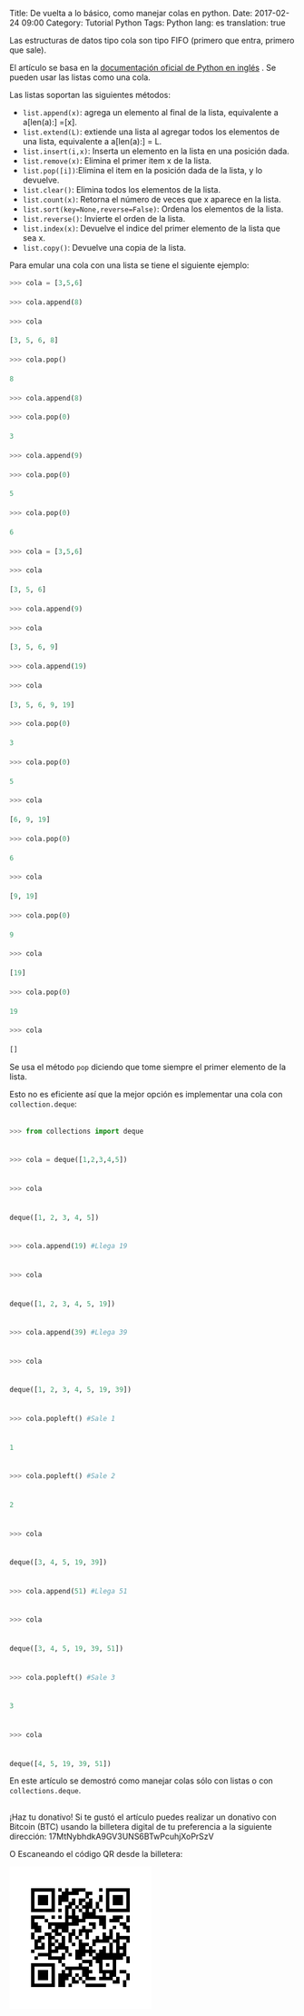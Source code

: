 Title: De vuelta a lo básico, como manejar colas en python.
Date: 2017-02-24 09:00
Category: Tutorial Python
Tags: Python
lang: es
translation: true

Las estructuras de datos tipo cola son tipo FIFO (primero que entra, primero que sale).

El artículo se basa en la [documentación oficial de Python en inglés](http://docs.python.org/3/tutorial/datastructures.html#using-lists-as-queues) .
Se pueden usar las listas como una cola.

Las listas soportan las siguientes métodos:

- `list.append(x)`: agrega un elemento al final de la lista, equivalente a a[len(a):] =[x].
- `list.extend(L)`: extiende una lista al agregar todos los elementos de una lista, equivalente a a[len(a):] = L.
- `list.insert(i,x)`: Inserta un elemento en la lista en una posición dada. 
- `list.remove(x)`: Elimina el primer item x de la lista.
- `list.pop([i])`:Elimina el item en la posición dada de la lista, y lo devuelve.
- `list.clear()`: Elimina todos los elementos de la lista.
- `list.count(x)`: Retorna el número de veces que x aparece en la lista.
- `list.sort(key=None,reverse=False)`: Ordena los elementos de la lista.
- `list.reverse()`: Invierte el orden de la lista.
- `list.index(x)`: Devuelve el indice del primer elemento de la lista que sea x.
- `list.copy()`: Devuelve una copia de la lista.


Para emular una cola con una lista se tiene el siguiente ejemplo:
```python
>>> cola = [3,5,6]

>>> cola.append(8)

>>> cola

[3, 5, 6, 8]

>>> cola.pop()

8

>>> cola.append(8)

>>> cola.pop(0)

3

>>> cola.append(9)

>>> cola.pop(0)

5

>>> cola.pop(0)

6

>>> cola = [3,5,6]

>>> cola

[3, 5, 6]

>>> cola.append(9)

>>> cola

[3, 5, 6, 9]

>>> cola.append(19)

>>> cola

[3, 5, 6, 9, 19]

>>> cola.pop(0)

3

>>> cola.pop(0)

5

>>> cola

[6, 9, 19]

>>> cola.pop(0)

6

>>> cola

[9, 19]

>>> cola.pop(0)

9

>>> cola

[19]

>>> cola.pop(0)

19

>>> cola

[]

```

Se usa el método `pop` diciendo que tome siempre el primer elemento de la lista.

Esto no es eficiente así que la mejor opción es implementar una cola con `collection.deque`:

```python

>>> from collections import deque


>>> cola = deque([1,2,3,4,5])


>>> cola


deque([1, 2, 3, 4, 5])


>>> cola.append(19) #Llega 19


>>> cola


deque([1, 2, 3, 4, 5, 19])


>>> cola.append(39) #Llega 39


>>> cola


deque([1, 2, 3, 4, 5, 19, 39])


>>> cola.popleft() #Sale 1


1


>>> cola.popleft() #Sale 2


2


>>> cola


deque([3, 4, 5, 19, 39])


>>> cola.append(51) #Llega 51


>>> cola


deque([3, 4, 5, 19, 39, 51])


>>> cola.popleft() #Sale 3


3


>>> cola


deque([4, 5, 19, 39, 51])

```

En este artículo se demostró como manejar colas sólo con listas o con `collections.deque`.

##  ##
¡Haz tu donativo!
Si te gustó el artículo puedes realizar un donativo con Bitcoin (BTC)
usando la billetera digital de tu preferencia a la siguiente
dirección: 17MtNybhdkA9GV3UNS6BTwPcuhjXoPrSzV

O Escaneando el código QR desde la billetera:

![17MtNybhdkA9GV3UNS6BTwPcuhjXoPrSzV](./images/17MtNybhdkA9GV3UNS6BTwPcuhjXoPrSzV.png)
